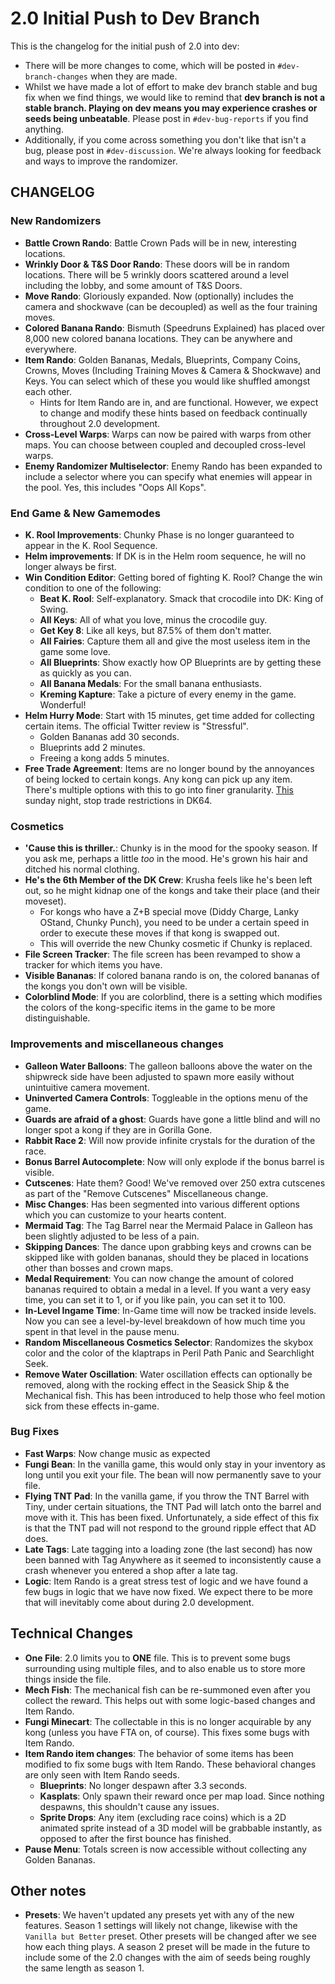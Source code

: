 
# 2.0 Initial Push to Dev Branch
This is the changelog for the initial push of 2.0 into dev:
- There will be more changes to come, which will be posted in `#dev-branch-changes` when they are made.
- Whilst we have made a lot of effort to make dev branch stable and bug fix when we find things, we would like to remind that **dev branch is not a stable branch. Playing on dev means you may experience crashes or seeds being unbeatable**. Please post in `#dev-bug-reports` if you find anything. 
- Additionally, if you come across something you don't like that isn't a bug, please post in `#dev-discussion`. We're always looking for feedback and ways to improve the randomizer.

## CHANGELOG
### New Randomizers
- **Battle Crown Rando**: Battle Crown Pads will be in new, interesting locations.
- **Wrinkly Door & T&S Door Rando**: These doors will be in random locations. There will be 5 wrinkly doors scattered around a level including the lobby, and some amount of T&S Doors.
- **Move Rando**: Gloriously expanded. Now (optionally) includes the camera and shockwave (can be decoupled) as well as the four training moves.
- **Colored Banana Rando**: Bismuth (Speedruns Explained) has placed over 8,000 new colored banana locations. They can be anywhere and everywhere.
- **Item Rando**: Golden Bananas, Medals, Blueprints, Company Coins, Crowns, Moves (Including Training Moves & Camera & Shockwave) and Keys. You can select which of these you would like shuffled amongst each other.
    - Hints for Item Rando are in, and are functional. However, we expect to change and modify these hints based on feedback continually throughout 2.0 development.
- **Cross-Level Warps**: Warps can now be paired with warps from other maps. You can choose between coupled and decoupled cross-level warps.
- **Enemy Randomizer Multiselector**: Enemy Rando has been expanded to include a selector where you can specify what enemies will appear in the pool. Yes, this includes "Oops All Kops".
### End Game & New Gamemodes
- **K. Rool Improvements**: Chunky Phase is no longer guaranteed to appear in the K. Rool Sequence.
- **Helm improvements**: If DK is in the Helm room sequence, he will no longer always be first.
- **Win Condition Editor**: Getting bored of fighting K. Rool? Change the win condition to one of the following:
	- **Beat K. Rool**: Self-explanatory. Smack that crocodile into DK: King of Swing.
	- **All Keys**: All of what you love, minus the crocodile guy.
	- **Get Key 8**: Like all keys, but 87.5% of them don't matter.
	- **All Fairies**: Capture them all and give the most useless item in the game some love.
	- **All Blueprints**: Show exactly how OP Blueprints are by getting these as quickly as you can.
	- **All Banana Medals**: For the small banana enthusiasts.
	- **Kreming Kapture**: Take a picture of every enemy in the game. Wonderful!
- **Helm Hurry Mode**: Start with 15 minutes, get time added for collecting certain items. The official Twitter review is "Stressful".
	- Golden Bananas add 30 seconds.
	- Blueprints add 2 minutes.
	- Freeing a kong adds 5 minutes.
- **Free Trade Agreement**: Items are no longer bound by the annoyances of being locked to certain kongs. Any kong can pick up any item. There's multiple options with this to go into finer granularity. [This](https://cdn.discordapp.com/attachments/837029282004992010/1030682871331045407/unknown.png) sunday night, stop trade restrictions in DK64.
### Cosmetics
- **'Cause this is thriller.**: Chunky is in the mood for the spooky season. If you ask me, perhaps a little *too* in the mood. He's grown his hair and ditched his normal clothing.
- **He's the 6th Member of the DK Crew**: Krusha feels like he's been left out, so he might kidnap one of the kongs and take their place (and their moveset).
	- For kongs who have a Z+B special move (Diddy Charge, Lanky OStand, Chunky Punch), you need to be under a certain speed in order to execute these moves if that kong is swapped out.
	- This will override the new Chunky cosmetic if Chunky is replaced.
- **File Screen Tracker**: The file screen has been revamped to show a tracker for which items you have.
- **Visible Bananas**: If colored banana rando is on, the colored bananas of the kongs you don't own will be visible.
- **Colorblind Mode**: If you are colorblind, there is a setting which modifies the colors of the kong-specific items in the game to be more distinguishable.
### Improvements and miscellaneous changes
- **Galleon Water Balloons**: The galleon balloons above the water on the shipwreck side have been adjusted to spawn more easily without unintuitive camera movement.
- **Uninverted Camera Controls**: Toggleable in the options menu of the game.
- **Guards are afraid of a ghost**: Guards have gone a little blind and will no longer spot a kong if they are in Gorilla Gone.
- **Rabbit Race 2**: Will now provide infinite crystals for the duration of the race.
- **Bonus Barrel Autocomplete**: Now will only explode if the bonus barrel is visible.
- **Cutscenes**: Hate them? Good! We've removed over 250 extra cutscenes as part of the "Remove Cutscenes" Miscellaneous change.
- **Misc Changes**: Has been segmented into various different options which you can customize to your hearts content.
- **Mermaid Tag**: The Tag Barrel near the Mermaid Palace in Galleon has been slightly adjusted to be less of a pain.
- **Skipping Dances**: The dance upon grabbing keys and crowns can be skipped like with golden bananas, should they be placed in locations other than bosses and crown maps.
- **Medal Requirement**: You can now change the amount of colored bananas required to obtain a medal in a level. If you want a very easy time, you can set it to 1, or if you like pain, you can set it to 100.
- **In-Level Ingame Time**: In-Game time will now be tracked inside levels. Now you can see a level-by-level breakdown of how much time you spent in that level in the pause menu.
- **Random Miscellaneous Cosmetics Selector**: Randomizes the skybox color and the color of the klaptraps in Peril Path Panic and Searchlight Seek.
- **Remove Water Oscillation**: Water oscillation effects can optionally be removed, along with the rocking effect in the Seasick Ship & the Mechanical fish. This has been introduced to help those who feel motion sick from these effects in-game.
### Bug Fixes
- **Fast Warps**: Now change music as expected
- **Fungi Bean**: In the vanilla game, this would only stay in your inventory as long until you exit your file. The bean will now permanently save to your file.
- **Flying TNT Pad**: In the vanilla game, if you throw the TNT Barrel with Tiny, under certain situations, the TNT Pad will latch onto the barrel and move with it. This has been fixed. Unfortunately, a side effect of this fix is that the TNT pad will not respond to the ground ripple effect that AD does.
- **Late Tags**: Late tagging into a loading zone (the last second) has now been banned with Tag Anywhere as it seemed to inconsistently cause a crash whenever you entered a shop after a late tag.
- **Logic**: Item Rando is a great stress test of logic and we have found a few bugs in logic that we have now fixed. We expect there to be more that will inevitably come about during 2.0 development.

## Technical Changes
- **One File**: 2.0 limits you to **ONE** file. This is to prevent some bugs surrounding using multiple files, and to also enable us to store more things inside the file.
- **Mech Fish**: The mechanical fish can be re-summoned even after you collect the reward. This helps out with some logic-based changes and Item Rando.
- **Fungi Minecart**: The collectable in this is no longer acquirable by any kong (unless you have FTA on, of course). This fixes some bugs with Item Rando.
- **Item Rando item changes**: The behavior of some items has been modified to fix some bugs with Item Rando. These behavioral changes are only seen with Item Rando seeds.
    - **Blueprints**: No longer despawn after 3.3 seconds.
    - **Kasplats**: Only spawn their reward once per map load. Since nothing despawns, this shouldn't cause any issues.
    - **Sprite Drops**: Any item (excluding race coins) which is a 2D animated sprite instead of a 3D model will be grabbable instantly, as opposed to after the first bounce has finished.
- **Pause Menu**: Totals screen is now accessible without collecting any Golden Bananas.

## Other notes
- **Presets**: We haven't updated any presets yet with any of the new features. Season 1 settings will likely not change, likewise with the `Vanilla but Better` preset. Other presets will be changed after we see how each thing plays. A season 2 preset will be made in the future to include some of the 2.0 changes with the aim of seeds being roughly the same length as season 1.
